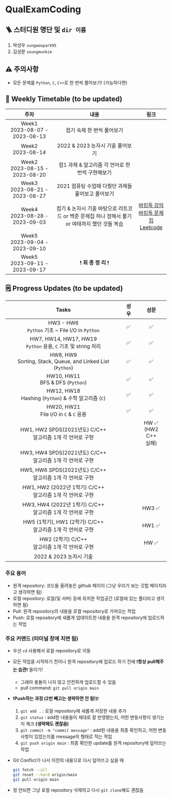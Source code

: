 # QualExamCoding

## 🪜 스터디원 명단 및 `dir 이름`

1. 박성우 `sungwoopark95`
2. 김성문 `soungmunkim`



## :warning: 주의사항

- 모든 문제를 `Python`, `C`, `C++`로 한 번씩 풀어보기! (가능하다면)



## :calendar: Weekly Timetable (to be updated)

|                주차                 |                             내용                             |                             링크                             |
| :---------------------------------: | :----------------------------------------------------------: | :----------------------------------------------------------: |
| Week1 <br> 2023-08-07 - 2023-08-13  |                  컴기 숙제 한 번씩 풀어보기                  |                                                              |
|       Week2<br /> 2023-08-14        |               2022 & 2023 논자시 기출 풀어보기               |                                                              |
| Week2<br /> 2023-08-15 - 2023-08-20 |       컴1 과제 & 알고리즘 각 언어로 한 번씩 구현해보기       |                                                              |
| Week3<br /> 2023-08-21 - 2023-08-27 |      2021 컴퓨팅 수업때 다뤘던 과제들 훑어보고 풀어보기      |                                                              |
| Week4<br /> 2023-08-28 - 2023-09-03 | 컴기 & 논자시 기출 바탕으로 리트코드 or 백준 문제집 하나 정해서 풀기<br /> or 여태까지 했던 것들 복습 | <a href="https://www.youtube.com/watch?v=LcOIobH7ues&list=PLtqbFd2VIQv4O6D6l9HcD732hdrnYb6CY" target="_blank">바킹독 강의</a><br /><a href="https://github.com/encrypted-def/basic-algo-lecture" target="_blank">바킹독 문제집</a><br /><a href="https://leetcode.com/problemset/all/" target="_blank">Leetcode</a> |
| Week5<br /> 2023-09-04 - 2023-09-10 |                                                              |                                                              |
| Week5<br /> 2023-09-11 - 2023-09-17 |         :exclamation: **최 종 정 리** :exclamation:          |                                                              |

## :spiral_notepad: Progress Updates (to be updated)

|                              Tasks                              |          성우           |           성문          |
|:--------------------------------------------------------------: | :--------------------: | :--------------------: |
|       HW3 - HW6 <br> `Python` 기초 ~ File I/O in `Python`        |   :white_check_mark:   |   :white_check_mark:   |
|  HW7, HW14, HW17, HW19 <br> `Python` 응용, `C` 기초 및 string 처리  |   :white_check_mark:   |   :white_check_mark:   |
| HW8, HW9 <br> Sorting, Stack, Queue, and Linked List (`Python`) |   :white_check_mark:   |   :white_check_mark:   |
|               HW10, HW11 <br> BFS & DFS (`Python`)              |   :white_check_mark:   |   :white_check_mark:   |
|      HW12, HW18 <br> Hashing (`Python`) & 수학 알고리즘 (`C`)      |   :white_check_mark:   |   :white_check_mark:   |
|            HW20, HW21 <br> File I/O in `C` & `C` 응용            |   :white_check_mark:   |   :white_check_mark:   |
|    HW1, HW2 SPDS(2021년도) C/C++ <br /> 알고리즘 1개 각 언어로 구현    |                        | HW :white_check_mark: <br /> (HW2 C++ <br /> 실패) |
|    HW3, HW4 SPDS(2021년도) C/C++ <br /> 알고리즘 1개 각 언어로 구현    |                        |                         |
|    HW5, HW6 SPDS(2021년도) C/C++ <br /> 알고리즘 1개 각 언어로 구현    |                        |                         |
|    HW1, HW2 (2022년 1학기) C/C++ <br /> 알고리즘 1개 각 언어로 구현    |                        |                         |
|    HW3, HW4 (2022년 1학기) C/C++ <br /> 알고리즘 1개 각 언어로 구현    |                        |  HW3 :white_check_mark: |
|    HW5 (1학기), HW1 (2학기) C/C++ <br /> 알고리즘 1개 각 언어로 구현    |                        |  HW1 :white_check_mark: |
|          HW2 (2학기) C/C++ <br /> 알고리즘 1개 각 언어로 구현          |                        |  HW :white_check_mark:  |
|                      2022 & 2023 논자시 기출                      |                        |                         |

### 주요 용어

* 원격 repository: 코드들 올려놓은 github 페이지 (그냥 우리가 보는 깃헙 페이지라고 생각하면 됨)
* 로컬 repository: 로컬(및 서버) 등에 위치한 작업공간 (로컬에 있는 폴더라고 생각하면 됨)
* Pull: 원격 repository의 내용을 로컬 repository로 가져오는 작업
* Push: 로컬 repository에 새롭게 업데이트한 내용을 원격 repository에 업로드하는 작업

### 주요 커맨드 (터미널 창에 치면 됨)

- 우선 `cd` 사용해서 로컬 repository로 이동

- 모든 작업을 시작하기 전이나 원격 repository에 업로드 하기 전에 :exclamation:**항상** **pull해주는 습관**:exclamation: 들이기!

  - 그래야 충돌이 나지 않고 안전하게 업로드할 수 있음
  - pull command: `git pull origin main`

- :exclamation:**Push하는 과정 (2번 빼고는 생략하면 안 됨!)**:exclamation:

  1. `git add .` : 로컬 repository에 새롭게 저장한 내용 추가
  2. `git status` : add한 내용들이 제대로 잘 반영됐는지, 어떤 변동사항이 생기는지 체크 **(생략해도 괜찮음)**
  3. `git commit -m "commit message"` : add한 내용을 최종 확인하고, 어떤 변동사항이 있었는지를 message의 형태로 적는 작업
  4. `git push origin main` : 최종 확인한 update를 원격 repository에 덮어쓰는 작업

- Git Conflict가 나서 이전의 내용으로 다시 덮어쓰고 싶을 때

  ```sh
  git fetch --all
  git reset --hard origin/main
  git pull origin main

* 정 안되면 그냥 로컬 repository 삭제하고 다시 `git clone`해도 괜찮음
